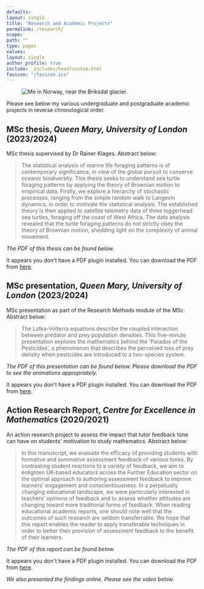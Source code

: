 ```yaml
---
defaults:
layout: single
title: "Research and Academic Projects"
permalink: /research/
scope:
path: ""
type: pages
values:
layout: single
author_profile: true
include: _includes/head/custom.html
favicon: "/favicon.ico"
---
```

<figure>
  <img src="/assets/IMG-20240720-WA0048.jpg" alt="Me in Norway, near the Briksdal glacier." title="In Norway, near the Briksdal glacier." style="width=100%;">
</figure>

Please see below my various undergraduate and postgraduate academic projects in reverse chronological order.

## MSc thesis, *Queen Mary, University of London* (2023/2024)

MSc thesis supervised by Dr Rainer Klages. Abstract below:

 > The statistical analysis of marine life foraging patterns is of contemporary significance, in view of the global pursuit to conserve oceanic biodiversity. This thesis seeks to understand sea turtle foraging patterns by applying the theory of Brownian motion to empirical data. Firstly, we explore a hierarchy of stochastic processes, ranging from the simple random walk to Langevin dynamics, in order to motivate the statistical analysis. The established theory is then applied to satellite telemetry data of three loggerhead sea turtles, foraging off the coast of West Africa. The data analysis revealed that the turtle foraging patterns do not strictly obey the theory of Brownian motion, shedding light on the complexity of animal movement.

_The PDF of this thesis can be found below._

<object data="/assets/230793835_MSc_Dissertation.pdf" type="application/pdf" width="100%" height="600px">
    <p>It appears you don't have a PDF plugin installed. You can download the PDF from <a href="/assets/DMarshall 4-week review document.pdf">here</a>.</p>
</object>

## MSc presentation, *Queen Mary, University of London* (2023/2024)

MSc presentation as part of the Research Methods module of the MSc. Abstract below:

 > The Lotka-Volterra equations describe the coupled interaction between predator and prey population densities. This five-minute presentation explores the mathematics behind the 'Paradox of the Pesticides', a phenomenon that describes the perceived loss of prey density when pesticides are introduced to a two-species system.

_The PDF of this presentation can be found below. Please download the PDF to see the animations appropriately._

<object data="/assets/Research_Methods_Presentation_230793835 FINAL (1).pdf" type="application/pdf" width="100%" height="600px">
    <p>It appears you don't have a PDF plugin installed. You can download the PDF from <a href="/assets/DMarshall 4-week review document.pdf">here</a>.</p>
</object>

## Action Research Report, *Centre for Excellence in Mathematics* (2020/2021)

An action research project to assess the impact that tutor feedback tone can have on students' motivation to study mathematics. Abstract below:

 > In this manuscript, we evaluate the efficacy of providing students with formative and summative assessment feedback of various tones. By contrasting student reactions to a variety of feedback, we aim to enlighten UK-based educators across the Further Education sector on the optimal approach to authoring assessment feedback to improve learners’ engagement and conscientiousness. In a perpetually changing educational landscape, we were particularly interested in teachers’ opinions of feedback and to assess whether attitudes are changing toward more traditional forms of feedback. When reading educational academic reports, one should note well that the outcomes of such research are seldom transferrable. We hope that this report enables the reader to apply transferable techniques in order to better their provision of assessment feedback to the benefit of their learners. 

_The PDF of this report can be found below._

<object data="/assets/230793835_MSc_Dissertation.pdf" type="application/pdf" width="100%" height="600px">
    <p>It appears you don't have a PDF plugin installed. You can download the PDF from <a href="/assets/DMarshall 4-week review document.pdf">here</a>.</p>
</object>

_We also presented the findings online. Please see the video below._



